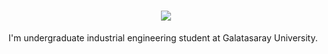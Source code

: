 <h1 align="center">
  <a href="https://git.io/typing-svg">
    <img src="https://readme-typing-svg.herokuapp.com/?lines=Hello!;I+am+Aylin.&center=true&size=25">
  </a>
</h1>


 I'm undergraduate industrial engineering student at Galatasaray University. <br>

